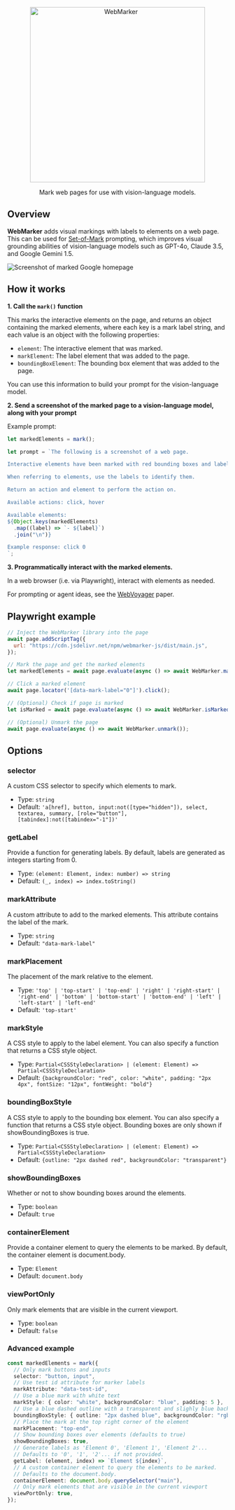<p align="center">
  <picture>
    <source media="(prefers-color-scheme: dark)" srcset="https://github.com/reidbarber/webmarker/assets/8961049/cd3fd0ff-b31f-42b3-b225-207ffded1640">
    <img width="400px" alt="WebMarker" src="https://github.com/reidbarber/webmarker/assets/8961049/b017e0c2-a2f7-4b4d-a1e9-9b2cc91d8ae6">
  </picture>
</p>

<p align="center">
Mark web pages for use with vision-language models.
</p>

## Overview

**WebMarker** adds visual markings with labels to elements on a web page. This can be used for [Set-of-Mark](https://github.com/microsoft/SoM) prompting, which improves visual grounding abilities of vision-language models such as GPT-4o, Claude 3.5, and Google Gemini 1.5.

![Screenshot of marked Google homepage](https://github.com/user-attachments/assets/722e1034-06d4-4ccd-a7d6-f03749435681)

## How it works

**1. Call the `mark()` function**

This marks the interactive elements on the page, and returns an object containing the marked elements, where each key is a mark label string, and each value is an object with the following properties:

- `element`: The interactive element that was marked.
- `markElement`: The label element that was added to the page.
- `boundingBoxElement`: The bounding box element that was added to the page.

You can use this information to build your prompt for the vision-language model.

**2. Send a screenshot of the marked page to a vision-language model, along with your prompt**

Example prompt:

```javascript
let markedElements = mark();

let prompt = `The following is a screenshot of a web page.

Interactive elements have been marked with red bounding boxes and labels.

When referring to elements, use the labels to identify them.

Return an action and element to perform the action on.

Available actions: click, hover

Available elements:
${Object.keys(markedElements)
  .map((label) => `- ${label}`)
  .join("\n")}

Example response: click 0
`;
```

**3. Programmatically interact with the marked elements.**

In a web browser (i.e. via Playwright), interact with elements as needed.

For prompting or agent ideas, see the [WebVoyager](https://github.com/MinorJerry/WebVoyager) paper.

## Playwright example

```javascript
// Inject the WebMarker library into the page
await page.addScriptTag({
  url: "https://cdn.jsdelivr.net/npm/webmarker-js/dist/main.js",
});

// Mark the page and get the marked elements
let markedElements = await page.evaluate(async () => await WebMarker.mark());

// Click a marked element
await page.locator('[data-mark-label="0"]').click();

// (Optional) Check if page is marked
let isMarked = await page.evaluate(async () => await WebMarker.isMarked());

// (Optional) Unmark the page
await page.evaluate(async () => await WebMarker.unmark());
```

## Options

### selector

A custom CSS selector to specify which elements to mark.

- Type: `string`
- Default: `'a[href], button, input:not([type="hidden"]), select, textarea, summary, [role="button"], [tabindex]:not([tabindex="-1"])'`

### getLabel

Provide a function for generating labels. By default, labels are generated as integers starting from 0.

- Type: `(element: Element, index: number) => string`
- Default: `(_, index) => index.toString()`

### markAttribute

A custom attribute to add to the marked elements. This attribute contains the label of the mark.

- Type: `string`
- Default: `"data-mark-label"`

### markPlacement

The placement of the mark relative to the element.

- Type: `'top' | 'top-start' | 'top-end' | 'right' | 'right-start' | 'right-end' | 'bottom' | 'bottom-start' | 'bottom-end' | 'left' | 'left-start' | 'left-end'`
- Default: `'top-start'`

### markStyle

A CSS style to apply to the label element. You can also specify a function that returns a CSS style object.

- Type: `Partial<CSSStyleDeclaration> | (element: Element) => Partial<CSSStyleDeclaration>`
- Default: `{backgroundColor: "red", color: "white", padding: "2px 4px", fontSize: "12px", fontWeight: "bold"}`

### boundingBoxStyle

A CSS style to apply to the bounding box element. You can also specify a function that returns a CSS style object. Bounding boxes are only shown if showBoundingBoxes is true.

- Type: `Partial<CSSStyleDeclaration> | (element: Element) => Partial<CSSStyleDeclaration>`
- Default: `{outline: "2px dashed red", backgroundColor: "transparent"}`

### showBoundingBoxes

Whether or not to show bounding boxes around the elements.

- Type: `boolean`
- Default: `true`

### containerElement

Provide a container element to query the elements to be marked. By default, the container element is document.body.

- Type: `Element`
- Default: `document.body`

### viewPortOnly

Only mark elements that are visible in the current viewport.

- Type: `boolean`
- Default: `false`

### Advanced example

```typescript
const markedElements = mark({
  // Only mark buttons and inputs
  selector: "button, input",
  // Use test id attribute for marker labels
  markAttribute: "data-test-id",
  // Use a blue mark with white text
  markStyle: { color: "white", backgroundColor: "blue", padding: 5 },
  // Use a blue dashed outline with a transparent and slighly blue background
  boundingBoxStyle: { outline: "2px dashed blue", backgroundColor: "rgba(0, 0, 255, 0.1)"},
  // Place the mark at the top right corner of the element
  markPlacement: "top-end",
  // Show bounding boxes over elements (defaults to true)
  showBoundingBoxes: true,
  // Generate labels as 'Element 0', 'Element 1', 'Element 2'...
  // Defaults to '0', '1', '2'... if not provided.
  getLabel: (element, index) => `Element ${index}`,
  // A custom container element to query the elements to be marked.
  // Defaults to the document.body.
  containerElement: document.body.querySelector("main"),
  // Only mark elements that are visible in the current viewport
  viewPortOnly: true,
});
```
